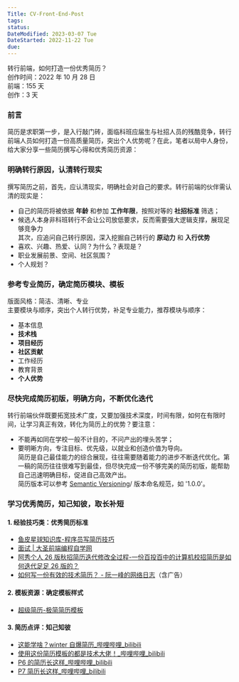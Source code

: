 ```yaml
---
Title: CV-Front-End-Post
tags:
status:
DateModified: 2023-03-07 Tue
DateStarted: 2022-11-22 Tue
due:
---
```


转行前端，如何打造一份优秀简历？  
创作时间：2022 年 10 月 28 日  
前端：155 天  
创作：3 天

### 前言

简历是求职第一步，是入行敲门砖，面临科班应届生与社招人员的残酷竞争，转行前端人员如何打造一份高质量简历，突出个人优势呢？在此，笔者以局中人身份，给大家分享一些简历撰写心得和优秀简历资源：

### 明确转行原因，认清转行现实

撰写简历之前，首先，应认清现实，明确社会对自己的要求。转行前端的伙伴需认清的现实是：

- 自己的简历将被依据 **年龄** 和参加 **工作年限**，按照对等的 **社招标准** 筛选；
- 候选人本身非科班转行不会让公司放低要求，反而需要强大逻辑支撑，展现足够竞争力  
  其次，应追问自己转行原因，深入挖掘自己转行的 **原动力** 和 **入行优势**
- 喜欢、兴趣、热爱、认同？为什么？表现是？
- 职业发展前景、空间、社区氛围？
- 个人规划？

### 参考专业简历，确定简历模块、模板

版面风格：简洁、清晰、专业  
主要模块与顺序，突出个人转行优势，补足专业能力，推荐模块与顺序：

- 基本信息
- **技术栈**
- **项目经历**
- **社区贡献**
- 工作经历
- 教育背景
- **个人优势**

### 尽快完成简历初版，明确方向，不断优化迭代

转行前端伙伴既要拓宽技术广度，又要加强技术深度，时间有限，如何在有限时间，让学习真正有效，转化为简历上的优势？要注意：

- 不能再如同在学校一般不计目的，不问产出的埋头苦学；
- 要明晰方向，专注目标、优先级，以就业和创造价值为导向。  
  简历是自己最佳能力的综合展现，往往需要随着能力的进步不断迭代优化。第一稿的简历往往很难写到最佳，但尽快完成一份不够完美的简历初版，能帮助自己迅速明确目标，促进自己高效产出。  
  简历版本可以参考 [Semantic Versioning](https://semver.org/)/ 版本命名规范，如 '1.0.0'。

### 学习优秀简历，知己知彼，取长补短

#### 1. 经验技巧类：优秀简历标准

- [鱼皮星球知识库-程序员写简历技巧](https://bcdh.yuque.com/books/share/2dd2567c-a826-4d9d-9303-bd288269e874/okei7m)
- [面试 | 大圣前端编程自学网](https://shengxinjing.cn/fe/interview.html#%E5%85%8D%E8%B4%B9%E6%96%87%E7%AB%A0%E5%92%8C%E6%95%99%E7%A8%8B)
- [阿秀个人 26 版秋招简历迭代修改全过程-一份百投百中的计算机校招简历是如何迭代足足 26 版的？](https://interviewguide.cn/notes/05-xiustar/03-resume/01-01-%E4%B8%80%E4%BB%BD%E7%99%BE%E6%8A%95%E7%99%BE%E4%B8%AD%E7%9A%84%E8%AE%A1%E7%AE%97%E6%9C%BA%E6%A0%A1%E6%8B%9B%E7%AE%80%E5%8E%86%E6%98%AF%E5%A6%82%E4%BD%95%E8%BF%AD%E4%BB%A3%E8%B6%B3%E8%B6%B326%E7%89%88%E7%9A%84.html)
- [如何写一份有效的技术简历？ - 阮一峰的网络日志](https://www.ruanyifeng.com/blog/2020/01/technical-resume.html)（含广告）

#### 2. 模板资源：确定模板样式

- [超级简历-极简简历模板](https://www.wondercv.com/jianlimoban/chengxuyuan/pn2/)

#### 3. 简历点评：知己知彼

- [这能学啥？winter 自爆简历\_哔哩哔哩\_bilibili](https://www.bilibili.com/video/BV1aB4y1C7U7/?spm_id_from=333.880.my_history.page.click)
- [使用这份简历模板的都是技术大佬！\_哔哩哔哩\_bilibili](https://www.bilibili.com/video/BV1ut4y1b7SL/?spm_id_from=333.880.my_history.page.click)
- [P6 的简历长这样\_哔哩哔哩\_bilibili](https://www.bilibili.com/video/BV15a411Y7am/?spm_id_from=333.880.my_history.page.click)
- [P7 简历长这样\_哔哩哔哩\_bilibili](https://www.bilibili.com/video/BV1kr4y187Zj/?spm_id_from=333.880.my_history.page.click)
